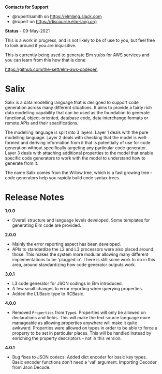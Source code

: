 **Contacts for Support**
- @rupertlssmith on https://elmlang.slack.com
- @rupert on https://discourse.elm-lang.org

**Status** - 09-May-2021

This is a work in progress, and is not likely to be of use to you, but feel free to look around if you are inquisitive.

This is currently being used to generate Elm stubs for AWS services and you can learn from this how that is done:

https://github.com/the-sett/elm-aws-codegen


# Salix

Salix is a data modelling language that is designed to support code generation across many different situations. It aims to provide a fairly rich data modelling capability that can be used as the foundation to generate functional, object-oriented, database code, data interchange formats or remote APIs and their specifications.

The modelling language is split into 3 layers. Layer 1 deals with the pure modelling language. Layer 2 deals with checking that the model is well-formed and deriving information from it that is potentially of use for code generation without specifically targeting any particular code generator. Layer 3 deals with attaching additional properties to the model that enable specific code generators to work with the model to understand how to generate from it.

The name Salix comes from the Willow tree, which is a fast growing tree - code generators help you rapidly build code syntax trees.

# Release Notes

**1.0.0**
- Overall structure and language levels developed. Some templates for
generating Elm code are provided.

**2.0.0**
- Mainly the error reporting aspect has been developed.
- APIs to standardize the L2 and L3 processors were also placed around those. This makes the system more modular allowing many different implementations to be
'plugged in'. There is still some work to do in this area, around standardizing
how code generator outputs work.

**3.0.1**
- L3 code generator for JSON codings in Elm introduced.
- A few small changes to error reporting when querying properties.
- Added the L1.Basic type to RCBasic.

**4.0.0**
- Removed `Properties` from `Type`s. Properties will only be allowed on declarations and fields. This will make the text source language more manageable as allowing properties anywhere will make it quite awkward. Properties were allowed on types in order to be able to force a property to be set in particular places. This will be handled instead by enriching the property descriptors - not in this version.

**4.0.1**
- Bug fixes to JSON codecs:
  Added dict encoder for basic key types.
  Basic encoder functions don't need a 'val' argument.
  Importing Decoder from Json.Decode.
